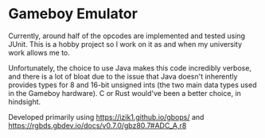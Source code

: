 # Gameboy Emulator

Currently, around half of the opcodes are implemented and tested using JUnit. This is a hobby project so I work on it as and when my university work allows me to.

Unfortunately, the choice to use Java makes this code incredibly verbose, and there is a lot of bloat due to the issue that Java doesn't inherently provides types for 8 and 16-bit unsigned ints
(the two main data types used in the Gameboy hardware). C or Rust would've been a better choice, in hindsight.

Developed primarily using https://izik1.github.io/gbops/ and https://rgbds.gbdev.io/docs/v0.7.0/gbz80.7#ADC_A,r8
